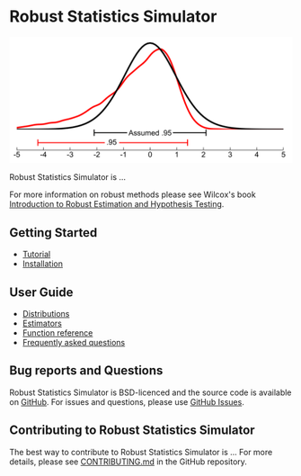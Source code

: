 # Robust Statistics Simulator

![Screenshot](img/dist_overlay.png)

Robust Statistics Simulator is ...

For more information on robust methods please see Wilcox's book 
[Introduction to Robust Estimation and Hypothesis Testing](https://play.google.com/store/books/details?id=8f8nBb4__EYC&gl=ca&hl=en-CA&source=productsearch&utm_source=HA_Desktop_US&utm_medium=SEM&utm_campaign=PLA&pcampaignid=MKTAD0930BO1&gclid=CjwKCAiA44LzBRB-EiwA-jJipJzyqx9kwNMq5MMU7fG2RrwBK9F7sirX4pfhS8wO7k9Uz_Sqf2P28BoCYzcQAvD_BwE&gclsrc=aw.ds).

## Getting Started

- [Tutorial](tutorial.md)
- [Installation](install_dep.md)

## User Guide
- [Distributions](distributions.md)
- [Estimators](distributions.md)
- [Function reference](function_guide.md)
- [Frequently asked questions](FAQ.md)

## Bug reports and Questions
Robust Statistics Simulator is BSD-licenced and the source code is available
on [GitHub](https://github.com/Alcampopiano/robust_statistics_simulator).
For issues and questions, 
please use [GitHub Issues](https://github.com/Alcampopiano/robust_statistics_simulator/issues).

## Contributing to Robust Statistics Simulator

The best way to contribute to Robust Statistics Simulator is ... 
For more details, please see 
[CONTRIBUTING.md](https://github.com/Alcampopiano/robust_statistics_simulator/blob/master/CONTRIBUTING.md)
in the GitHub repository.